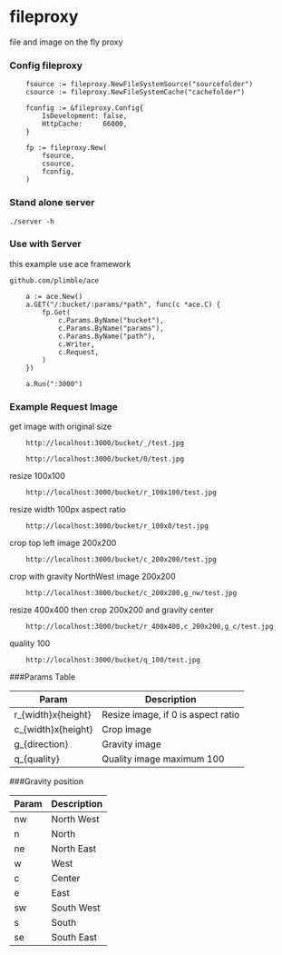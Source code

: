fileproxy
=========

file and image on the fly proxy

### Config fileproxy
```
    fsource := fileproxy.NewFileSystemSource("sourcefolder")
	csource := fileproxy.NewFileSystemCache("cachefolder")

	fconfig := &fileproxy.Config{
		IsDevelopment: false,
		HttpCache:     66000,
	}

	fp := fileproxy.New(
		fsource,
		csource,
		fconfig,
	)
```

### Stand alone server

```
./server -h
```

### Use with Server
this example use ace framework

`github.com/plimble/ace`

```
	a := ace.New()
	a.GET("/:bucket/:params/*path", func(c *ace.C) {
		fp.Get(
			c.Params.ByName("bucket"),
			c.Params.ByName("params"),
			c.Params.ByName("path"),
			c.Writer,
			c.Request,
		)
	})

	a.Run(":3000")

```

### Example Request Image
get image with original size

```
	http://localhost:3000/bucket/_/test.jpg
```

```
	http://localhost:3000/bucket/0/test.jpg
```

resize 100x100

```
	http://localhost:3000/bucket/r_100x100/test.jpg
```

resize width 100px aspect ratio

```
	http://localhost:3000/bucket/r_100x0/test.jpg
```

crop top left image 200x200

```
	http://localhost:3000/bucket/c_200x200/test.jpg
```

crop with gravity NorthWest image 200x200

```
	http://localhost:3000/bucket/c_200x200,g_nw/test.jpg
```

resize 400x400 then crop 200x200 and gravity center

```
	http://localhost:3000/bucket/r_400x400,c_200x200,g_c/test.jpg
```

quality 100

```
	http://localhost:3000/bucket/q_100/test.jpg
```

###Params Table

| Param | Description                            |
|-------|----------------------------------------|
| r_{width}x{height}   | Resize image, if 0 is aspect ratio                        |
| c_{width}x{height}   | Crop image                  |
| g_{direction}   | Gravity image                         |
| q_{quality} | Quality image maximum 100 |

###Gravity position

| Param | Description                            |
|-------|----------------------------------------|
| nw    | North West                             |
| n     | North                                  |
| ne    | North East                             |
| w     | West                                   |
| c     | Center                                 |
| e     | East                                   |
| sw    | South West                             |
| s     | South                                  |
| se    | South East                             |

